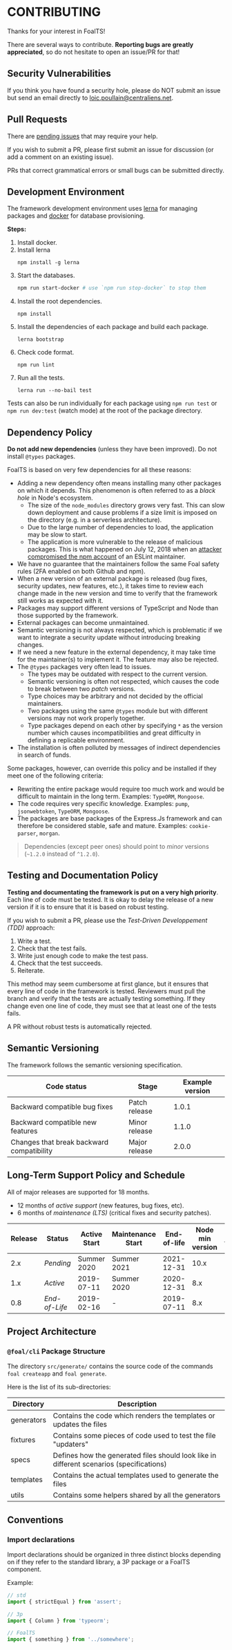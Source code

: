 # CONTRIBUTING

Thanks for your interest in FoalTS!

There are several ways to contribute. **Reporting bugs are greatly appreciated**, so do not hesitate to open an issue/PR for that!

## Security Vulnerabilities

If you think you have found a security hole, please do NOT submit an issue but send an email directly to loic.poullain@centraliens.net.

## Pull Requests

There are [pending issues](https://github.com/FoalTS/foal/issues?q=is%3Aissue+is%3Aopen+label%3A%22help+wanted%22) that may require your help.

If you wish to submit a PR, please first submit an issue for discussion (or add a comment on an existing issue).

PRs that correct grammatical errors or small bugs can be submitted directly.

## Development Environment

The framework development environment uses [lerna](https://lerna.js.org/) for managing packages and [docker](https://www.docker.com/) for database provisioning.

**Steps:**
1. Install docker.
2. Install lerna
    ```
    npm install -g lerna
    ```
3. Start the databases.
    ```sh
    npm run start-docker # use `npm run stop-docker` to stop them 
    ```
4. Install the root dependencies.
    ```
    npm install
    ```
5. Install the dependencies of each package and build each package.
    ```
    lerna bootstrap
    ```
6. Check code format.
    ```
    npm run lint
    ```
7. Run all the tests.
    ```
    lerna run --no-bail test
    ```

Tests can also be run individually for each package using `npm run test` or `npm run dev:test` (watch mode) at the root of the package directory.

## Dependency Policy

**Do not add new dependencies** (unless they have been improved). Do not install `@types` packages.

FoalTS is based on very few dependencies for all these reasons:
- Adding a new dependency often means installing many other packages on which it depends. This phenomenon is often referred to as a *black hole* in Node's ecosystem.
    - The size of the `node_modules` directory grows very fast. This can slow down deployment and cause problems if a size limit is imposed on the directory (e.g. in a serverless architecture). 
    - Due to the large number of dependencies to load, the application may be slow to start.
    - The application is more vulnerable to the release of malicious packages. This is what happened on July 12, 2018 when an [attacker compromised the npm account](https://eslint.org/blog/2018/07/postmortem-for-malicious-package-publishes) of an ESLint maintainer.
- We have no guarantee that the maintainers follow the same Foal safety rules (2FA enabled on both Github and npm).
- When a new version of an external package is released (bug fixes, security updates, new features, etc.), it takes time to review each change made in the new version and time to verify that the framework still works as expected with it.
- Packages may support different versions of TypeScript and Node than those supported by the framework.
- External packages can become unmaintained.
- Semantic versioning is not always respected, which is problematic if we want to integrate a security update without introducing breaking changes.
- If we need a new feature in the external dependency, it may take time for the maintainer(s) to implement it. The feature may also be rejected.
- The `@types` packages very often lead to issues.
    - The types may be outdated with respect to the current version.
    - Semantic versioning is often not respected, which causes the code to break between two *patch* versions.
    - Type choices may be arbitrary and not decided by the official maintainers.
    - Two packages using the same `@types` module but with different versions may not work properly together.
    - Type packages depend on each other by specifying `*` as the version number which causes incompatibilities and great difficulty in defining a replicable environment.
- The installation is often polluted by messages of indirect dependencies in search of funds.

Some packages, however, can override this policy and be installed if they meet one of the following criteria:
- Rewriting the entire package would require too much work and would be difficult to maintain in the long term. Examples: `TypeORM`, `Mongoose`.
- The code requires very specific knowledge. Examples: `pump`, `jsonwebtoken`, `TypeORM`, `Mongoose`.
- The packages are base packages of the Express.Js framework and can therefore be considered stable, safe and mature. Examples: `cookie-parser`, `morgan`.

> Dependencies (except peer ones) should point to *minor* versions (`~1.2.0` instead of `^1.2.0`).

## Testing and Documentation Policy

**Testing and documentating the framework is put on a very high priority**. Each line of code must be tested. It is okay to delay the release of a new version if it is to ensure that it is based on robust testing.

If you wish to submit a PR, please use the *Test-Driven Developpement (TDD)* approach:
1. Write a test.
2. Check that the test fails.
3. Write just enough code to make the test pass.
4. Check that the test succeeds.
5. Reiterate.

This method may seem cumbersome at first glance, but it ensures that every line of code in the framework is tested. Reviewers must pull the branch and verify that the tests are actually testing something. If they change even one line of code, they must see that at least one of the tests fails.

A PR without robust tests is automatically rejected.

## Semantic Versioning

The framework follows the semantic versioning specification.

| Code status | Stage | Example version |
| --- | --- | --- |
| Backward compatible bug fixes	| Patch release | 1.0.1 |
| Backward compatible new features	| Minor release | 1.1.0 |
| Changes that break backward compatibility	| Major release | 2.0.0 |

## Long-Term Support Policy and Schedule

All of major releases are supported for 18 months.
- 12 months of *active support* (new features, bug fixes, etc).
- 6 months of *maintenance (LTS)* (critical fixes and security patches).

| Release | Status | Active Start | Maintenance Start | End-of-life | Node min version | TS min  version |
| --- | --- | --- | --- | --- | --- | --- |
| 2.x | *Pending* | Summer 2020 | Summer 2021 | 2021-12-31 | 10.x | 3.5 |
| 1.x | *Active* | 2019-07-11 | Summer 2020 | 2020-12-31 | 8.x | 3.5 |
| 0.8 | *End-of-Life* | 2019-02-16 | - | 2019-07-11 | 8.x | 2.9 |

## Project Architecture

### `@foal/cli` Package Structure

The directory `src/generate/` contains the source code of the commands `foal createapp` and `foal generate`.

Here is the list of its sub-directories:

| Directory | Description |
| --- | --- |
| generators | Contains the code which renders the templates or updates the files |
| fixtures | Contains some pieces of code used to test the file "updaters" |
| specs | Defines how the generated files should look like in different scenarios (specifications) |
| templates | Contains the actual templates used to generate the files |
| utils | Contains some helpers shared by all the generators |

## Conventions

### Import declarations

Import declarations should be organized in three distinct blocks depending on if they refer to the standard library, a 3P package or a FoalTS component.

Example:
```typescript
// std
import { strictEqual } from 'assert';

// 3p
import { Column } from 'typeorm';

// FoalTS
import { something } from '../somewhere';
```

